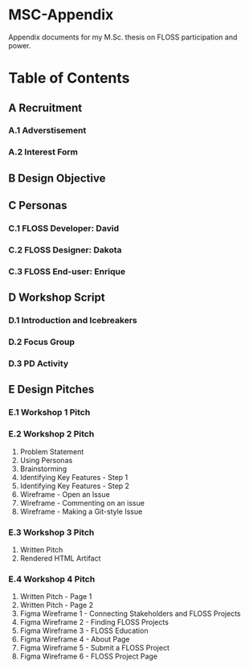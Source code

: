 # MSC-Appendix
Appendix documents for my M.Sc. thesis on FLOSS participation and power.

# Table of Contents

## A Recruitment
### A.1 Adverstisement
### A.2 Interest Form

## B Design Objective
## C Personas
### C.1 FLOSS Developer: David
### C.2 FLOSS Designer: Dakota
### C.3 FLOSS End-user: Enrique

## D Workshop Script
### D.1 Introduction and Icebreakers
### D.2 Focus Group
### D.3 PD Activity

## E Design Pitches
### E.1 Workshop 1 Pitch
### E.2 Workshop 2 Pitch
1. Problem Statement
2. Using Personas
3. Brainstorming
4. Identifying Key Features - Step 1
5. Identifying Key Features - Step 2
6. Wireframe - Open an Issue
7. Wireframe - Commenting on an issue
8. Wireframe - Making a Git-style Issue

### E.3 Workshop 3 Pitch
1. Written Pitch
2. Rendered HTML Artifact

### E.4 Workshop 4 Pitch
1. Written Pitch - Page 1
2. Written Pitch - Page 2
3. Figma Wireframe 1 - Connecting Stakeholders and FLOSS Projects
4. Figma Wireframe 2 - Finding FLOSS Projects
5. Figma Wireframe 3 - FLOSS Education
6. Figma Wireframe 4 - About Page
7. Figma Wireframe 5 - Submit a FLOSS Project
8. Figma Wireframe 6 - FLOSS Project Page
